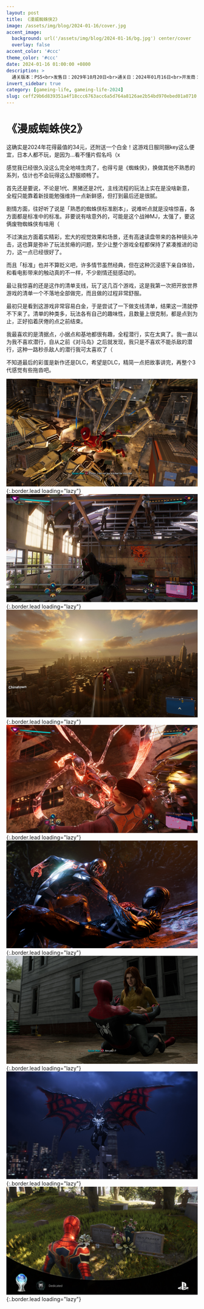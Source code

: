 ```yaml
---
layout: post
title: 《漫威蜘蛛侠2》
image: /assets/img/blog/2024-01-16/cover.jpg
accent_image: 
  background: url('/assets/img/blog/2024-01-16/bg.jpg') center/cover
  overlay: false
accent_color: '#ccc'
theme_color: '#ccc'
date: 2024-01-16 01:00:00 +0800
description: >
  通关版本：PS5<br>发售日：2029年10月20日<br>通关日：2024年01月16日<br>开发商：Insomniac Games<br>发行商：SIE
invert_sidebar: true
category: [gameing-life, gameing-life-2024]
slug: ceff29b6d839351a4f18ccc6763acc6a5d764a8126ae2b54bd970ebed01a0710
---
```


# 《漫威蜘蛛侠2》

这确实是2024年花得最值的34元，还附送一个白金！这游戏日服同捆key这么便宜，日本人都不玩，是因为...看不懂片假名吗（x

感觉我已经很久没这么完全地啃生肉了，也得亏是《蜘蛛侠》，换做其他不熟悉的系列，估计也不会玩得这么舒服顺畅了。

首先还是要说，不论是1代、黑猪还是2代，主线流程的玩法上实在是没啥新意，全程只能靠着新技能勉强维持一点新鲜感，但打到最后还是很腻。

剧情方面，往好听了说是「熟悉的蜘蛛侠标准剧本」，说难听点就是没啥惊喜，各方面都是标准中的标准。非要说有啥意外的，可能是这个战神MJ，太强了，要这俩废物蜘蛛侠有啥用（

不过演出方面着实精彩，宏大的视觉效果和场景，还有高速读盘带来的各种镜头冲击，这也算是弥补了玩法贫瘠的问题，至少让整个游戏全程都保持了紧凑推进的动力，这一点已经很好了。

而且「标准」也并不算贬义吧，许多情节虽然经典，但在这种沉浸感下亲自体验，和看电影带来的触动真的不一样，不少剧情还挺感动的。

最让我惊喜的还是这作的清单支线，玩了这几百个游戏，这是我第一次把开放世界游戏的清单一个不落地全部做完，而且做的过程非常舒服。

最初只是看到这游戏非常容易白金，于是尝试了一下做支线清单，结果这一清就停不下来了。清单的种类多，玩法各有自己的趣味性，且数量上很克制，都是点到为止，正好掐着厌倦的点之前结束。

我最喜欢的是清据点，小据点和基地都很有趣，全程潜行，实在太爽了。我一直以为我不喜欢潜行，自从之前《对马岛》之后就发现，我只是不喜欢不能杀敌的潜行，这种一路秒杀敌人的潜行我可太喜欢了（

不知道最后的彩蛋是新作还是DLC，希望是DLC，精简一点把故事讲完，再整个3代感觉有些拖沓吧。

![](/assets/img/blog/2024-01-16/1.jpg){:.border.lead loading="lazy"}
![](/assets/img/blog/2024-01-16/2.jpg){:.border.lead loading="lazy"}
![](/assets/img/blog/2024-01-16/3.jpg){:.border.lead loading="lazy"}
![](/assets/img/blog/2024-01-16/4.jpg){:.border.lead loading="lazy"}
![](/assets/img/blog/2024-01-16/5.jpg){:.border.lead loading="lazy"}
![](/assets/img/blog/2024-01-16/6.jpg){:.border.lead loading="lazy"}
![](/assets/img/blog/2024-01-16/7.jpg){:.border.lead loading="lazy"}
![](/assets/img/blog/2024-01-16/8.jpg){:.border.lead loading="lazy"}


